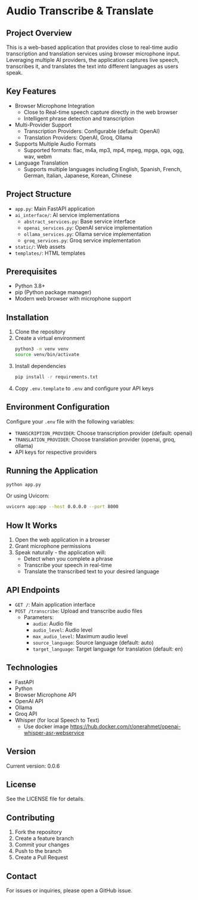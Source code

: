 # Audio Transcribe & Translate

## Project Overview
This is a web-based application that provides close to real-time audio transcription and translation services using browser microphone input. Leveraging multiple AI providers, the application captures live speech, transcribes it, and translates the text into different languages as users speak.

## Key Features
- Browser Microphone Integration
  - Close to Real-time speech capture directly in the web browser
  - Intelligent phrase detection and transcription
- Multi-Provider Support
  - Transcription Providers: Configurable (default: OpenAI)
  - Translation Providers: OpenAI, Groq, Ollama
- Supports Multiple Audio Formats
  - Supported formats: flac, m4a, mp3, mp4, mpeg, mpga, oga, ogg, wav, webm
- Language Translation
  - Supports multiple languages including English, Spanish, French, German, Italian, Japanese, Korean, Chinese

## Project Structure
- `app.py`: Main FastAPI application
- `ai_interface/`: AI service implementations
  - `abstract_services.py`: Base service interface
  - `openai_services.py`: OpenAI service implementation
  - `ollama_services.py`: Ollama service implementation
  - `groq_services.py`: Groq service implementation
- `static/`: Web assets
- `templates/`: HTML templates

## Prerequisites
- Python 3.8+
- pip (Python package manager)
- Modern web browser with microphone support

## Installation
1. Clone the repository
2. Create a virtual environment
   ```bash
   python3 -m venv venv
   source venv/bin/activate
   ```
3. Install dependencies
   ```bash
   pip install -r requirements.txt
   ```
4. Copy `.env.template` to `.env` and configure your API keys

## Environment Configuration
Configure your `.env` file with the following variables:
- `TRANSCRIPTION_PROVIDER`: Choose transcription provider (default: openai)
- `TRANSLATION_PROVIDER`: Choose translation provider (openai, groq, ollama)
- API keys for respective providers

## Running the Application
```bash
python app.py
```
Or using Uvicorn:
```bash
uvicorn app:app --host 0.0.0.0 --port 8000
```

## How It Works
1. Open the web application in a browser
2. Grant microphone permissions
3. Speak naturally - the application will:
   - Detect when you complete a phrase
   - Transcribe your speech in real-time
   - Translate the transcribed text to your desired language

## API Endpoints
- `GET /`: Main application interface
- `POST /transcribe`: Upload and transcribe audio files
  - Parameters:
    - `audio`: Audio file
    - `audio_level`: Audio level
    - `max_audio_level`: Maximum audio level
    - `source_language`: Source language (default: auto)
    - `target_language`: Target language for translation (default: en)

## Technologies
- FastAPI
- Python
- Browser Microphone API
- OpenAI API
- Ollama
- Groq API
- Whisper (for local Speech to Text)
   - Use docker image https://hub.docker.com/r/onerahmet/openai-whisper-asr-webservice 

## Version
Current version: 0.0.6

## License
See the LICENSE file for details.

## Contributing
1. Fork the repository
2. Create a feature branch
3. Commit your changes
4. Push to the branch
5. Create a Pull Request

## Contact
For issues or inquiries, please open a GitHub issue.
